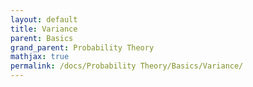 ```yaml
---
layout: default
title: Variance 
parent: Basics
grand_parent: Probability Theory
mathjax: true
permalink: /docs/Probability Theory/Basics/Variance/
---
```

